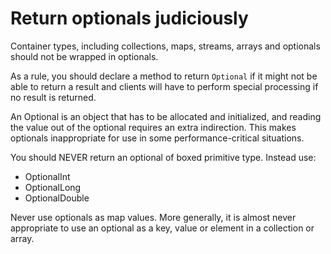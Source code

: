 # Return optionals judiciously

Container types, including collections, maps, streams, arrays and optionals should not be wrapped in optionals. 

As a rule, you should declare a method to return <code>Optional<T></code> if it might not be able to return a result and clients will have to perform special processing if no result is returned. 

An Optional is an object that has to be allocated and initialized, and reading the value out of the optional requires an extra indirection. This makes optionals inappropriate for use in some performance-critical situations. 

You should NEVER return an optional of boxed primitive type. Instead use:
- OptionalInt
- OptionalLong
- OptionalDouble

Never use optionals as map values. More generally, it is almost never appropriate to use an optional as a key, value or element in a collection or array. 


